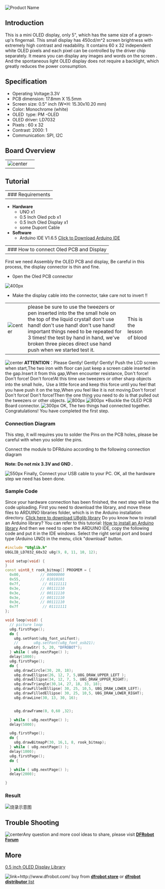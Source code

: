 
![Product Name](image/dfr0376.jpg "wikilink")

Introduction
------------

This is a mini OLED display, only 5", which has the same size of a grown-up's fingernail. This small display has 450cd/m^2 screen brightness with extremely high contrast and readability. It contains 60 x 32 independent white OLED pixels and each pixel can be controlled by the driver chip separately. It means you can display any images and words on the screen . And the spontaneous light OLED display does not require a backlight, which greatly reduces the power consumption.

Specification
-------------

-   Operating Voltage:3.3V
-   PCB dimension: 17.8mm X 15.5mm
-   Screen size: 0.5" inch (W\*H: 15.30x10.20 mm)
-   Color: Monochrome (white)
-   OLED  type: PM -OLED
-   OLED driver: LD7032
-   Pixels : 60 x 32
-   Contrast: 2000: 1
-   Communication: SPI, I2C

Board Overview
--------------

|                                                           |     |
|-----------------------------------------------------------|-----|
| ![center](image/dfr0376-line1.png "wikilink") |     |

Tutorial
--------

|                  |
|------------------|
| ### Requirements |

-   **Hardware**
    -   UNO x1
    -   0.5 Inch Oled pcb x1
    -   0.5 Inch Oled Display x1
    -   some Dupont Cable
-   **Software**
    -   Arduino IDE V1.6.5 [Click to Download Arduino IDE](https://www.arduino.cc/en/Main/Software)

|                                         |
|-----------------------------------------|
| ### How to connect Oled PCB and Display |

First we need Assembly the OLED PCB and display, Be careful in this process, the display connector is thin and fine.

-   0pen the Oled PCB connector

![400px](image/dfr0376-con1.png "wikilink")

-   Make the display cable into the connector, take care not to invert !!

|                                               |                                                                                                                                                                                                                                                                                                                  |                             |     |     |
|-----------------------------------------------|------------------------------------------------------------------------------------------------------------------------------------------------------------------------------------------------------------------------------------------------------------------------------------------------------------------|-----------------------------|-----|-----|
| ![center](image/warning_yellow.png "wikilink") | please be sure to use the tweezers or pen inserted into the the small hole on the top of the liquid crystal! don't use hand! don't use hand! don't use hand! important things need to be repeated for 3 times! the test by hand in hand, we've broken three pieces direct use hand push when we started test it. | This is the lesson of blood |     |     |

![center](image/warning_yellow.png "stylewikilink") **ATTENTION**：Please Gently! Gently! Gently! Push the LCD screen when start,The two iron with floor can just keep a screen cable inserted in the gap.Insert it from this gap,When encounter resistance, Don't force! Don't force! Don't force!At this time use tweezers or other sharp objects into the small hole，Use a little force and keep this force until you feel that you have push it on the top,When you feel like it is not moving.Don't force! Don't force! Don't force!Then the one thing you need to do is that pulled out the tweezers or other objects.
![800px](image/dfr0376-con2.png "wikilink")
![800px](image/dfr0376-con2-1.png "wikilink")
\*Buckle the OLED PCB Board connector. ![300px](image/dfr0376-con3.png "wikilink")
OK, The two things had connected together. Congratulations! You have completed the first step.


### Connection Diagram



This step, it will requires you to solder the Pins on the PCB holes, please be careful with when you solder the pins.

Connect the module to DFRduino according to the following connection diagram

**Note: Do not mix 3.3V and GND .**

![550px](image/dfr0376-line.png "wikilink")
Finally, Connect your USB cable to your PC. OK, all the hardware step we need has been done.


### Sample Code


Since your hardware connection has been finished, the next step will be the code uploading.
First you need to download the library, and move these files to ARDUINO libraries folder, which is in the Arduino installation directory.
[Click here to download U8glib library](https://github.com/CainZ/0.5-inch-OLED)
Do you know how to install an Arduino library? You can refer to this tutorial:
[How to install an Arduino library](https://www.arduino.cc/en/Guide/Libraries#.UxU8mdzF9H0)
And then we need to open the ARDUINO IDE, copy the following code and put it in the IDE windows. Select the right serial port and board type (Arduino UNO) in the menu, click "download" button.

``` cpp
#include "U8glib.h"
U8GLIB_LD7032_60x32 u8g(9, 8, 11, 10, 12);

void setup(void) {
}
const uint8_t rook_bitmap[] PROGMEM = {
  0x00,         // 00000000
  0x55,         // 01010101
  0x7f,          // 01111111
  0x3e,         // 00111110
  0x3e,         // 00111110
  0x3e,         // 00111110
  0x3e,         // 00111110
  0x7f           // 01111111
};

void loop(void) {
  // picture loop
  u8g.firstPage();
  do {
    u8g.setFont(u8g_font_unifont);
    //       u8g.setFont(u8g_font_osb21);
    u8g.drawStr( 5, 20, "DFROBOT");
  } while ( u8g.nextPage() );
  delay(1000);
  u8g.firstPage();
  do {
    u8g.drawCircle(30, 20, 18);
    u8g.drawEllipse(26, 12, 7, 5,U8G_DRAW_UPPER_LEFT );
    u8g.drawEllipse(34, 12, 7, 5, U8G_DRAW_UPPER_RIGHT);
    u8g.drawTriangle(30,14, 27, 18, 33, 18);
    u8g.drawFilledEllipse( 30, 25, 10,5, U8G_DRAW_LOWER_LEFT);
    u8g.drawFilledEllipse( 30, 25, 10,5, U8G_DRAW_LOWER_RIGHT);
    u8g.drawLine(30, 13, 30, 16);


    u8g.drawFrame(0, 0,60 ,32);

  } while ( u8g.nextPage() );
  delay(5000);

  u8g.firstPage();
  do {
    u8g.drawBitmapP(30, 16,1, 8, rook_bitmap);
  } while ( u8g.nextPage() );
  delay(1000);
  u8g.firstPage();
  do {

  } while ( u8g.nextPage() );
  delay(2000);

}
```



### Result



![烧录示意图](image/dfr0376-ok.png "wikilink")

Trouble Shooting
----------------

![center](image/warning_yellow.png "stylewikilink")Any question and more cool ideas to share, please visit [**DFRobot Forum**](http://www.dfrobot.com/forum/)

More
----

[0.5 inch OLED Display Library](https://github.com/CainZ/0.5-inch-OLED)

![link=<http://www.dfrobot.com/>](image/shopping_car.png "wikilink") buy from [**dfrobot store**](http://www.dfrobot.com/index.php?route=product/product&product_id=1353&search=dfr0376&description=true#.vqdqqbwf6uk) or [**dfrobot distributor** list](http://www.dfrobot.com/index.php?route=information/distributorslogo)
